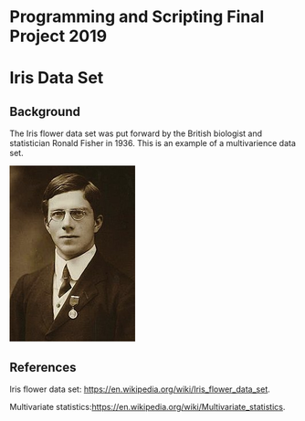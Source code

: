 # Programming and Scripting Final Project 2019

# Iris Data Set

## Background

The Iris flower data set was put forward by the British biologist and statistician Ronald Fisher in 1936. This is an example of a multivarience data set. 

![Ronald Fisher](Images/Ronald-Fisher.JPG "Ronald Fisher")





## References

Iris flower data set: https://en.wikipedia.org/wiki/Iris_flower_data_set.

Multivariate statistics:https://en.wikipedia.org/wiki/Multivariate_statistics.
